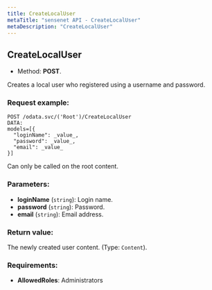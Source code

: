```yaml
---
title: CreateLocalUser
metaTitle: "sensenet API - CreateLocalUser"
metaDescription: "CreateLocalUser"
---
```


## CreateLocalUser
- Method: **POST**.

Creates a local user who registered using a username and password.

### Request example:

```
POST /odata.svc/('Root')/CreateLocalUser
DATA:
models=[{
  "loginName": _value_, 
  "password": _value_, 
  "email": _value_
}]
```
Can only be called on the root content.
### Parameters:
- **loginName** (`string`): Login name.
- **password** (`string`): Password.
- **email** (`string`): Email address.

### Return value:
The newly created user content. (Type: `Content`).

### Requirements:
- **AllowedRoles**: Administrators

